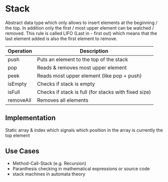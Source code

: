 # Stack

Abstract data type which only allows to insert elements at the beginning / the top. In addition only the first / most upper element can be watched / removed. This rule is called LIFO (Last in - first out) which means that the last element added is also the first element to remove.

| Operation | Description                                           |
| --------- | ------------------------------------------------------|
| push      | Puts an element to the top of the stack               |
| pop       | Reads & removes most upper element                    |
| peek      | Reads most upper element (like pop + push)            |
| isEmpty   | Checks if stack is empty                              |
| isFull    | Checks if stack is full (for stacks with fixed size)  |
| removeAll | Removes all elements                                  |

## Implementation

Static array & index which signals which position in the array is currently the top element

## Use Cases

- Method-Call-Stack (e.g. Recursion)
- Paranthesis checking in mathematical expressions or source code
- stack machines in automata theory 